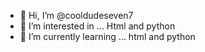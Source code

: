 - 👋 Hi, I’m @cooldudeseven7
- 👀 I’m interested in ...
Html and python
- 🌱 I’m currently learning ...
html and python


<!---
cooldudeseven7/cooldudeseven7 is a ✨ special ✨ repository because its `README.md` (this file) appears on your GitHub profile.
You can click the Preview link to take a look at your changes.
--->
